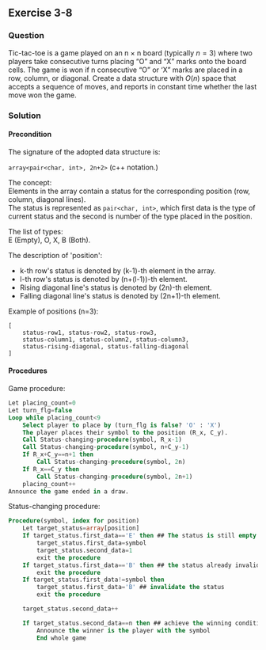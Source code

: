 ## Exercise 3-8
### Question

Tic-tac-toe is a game played on an n × n board (typically $n = 3$) where two
players take consecutive turns placing “O” and “X” marks onto the board cells.
The game is won if n consecutive “O” or ‘X” marks are placed in a row, column,
or diagonal. Create a data structure with $O(n)$ space that accepts a sequence
of moves, and reports in constant time whether the last move won the game.


### Solution

#### Precondition

The signature of the adopted data structure is:

`array<pair<char, int>, 2n+2>` (c++ notation.)

The concept:  
Elements in the array contain a status for the corresponding position (row, column, diagonal lines).  
The status is represented as `pair<char, int>`, which first data is the type of current status and the second is number of the type placed in the position.

The list of types:  
E (Empty), O, X, B (Both).

The description of 'position':  
- k-th row's status is denoted by (k-1)-th element in the array.  
- l-th row's status is denoted by (n+(l-1))-th element.  
- Rising diagonal line's status is denoted by (2n)-th element.  
- Falling diagonal line's status is denoted by (2n+1)-th element.  

Example of positions (n=3):  
```
[
    status-row1, status-row2, status-row3, 
    status-column1, status-column2, status-column3, 
    status-rising-diagonal, status-falling-diagonal
]
```

#### Procedures

Game procedure:  
```sql
Let placing_count=0
Let turn_flg=false
Loop while placing_count<9
    Select player to place by (turn_flg is false? 'O' : 'X')
    The player places their symbol to the position (R_x, C_y).
    Call Status-changing-procedure(symbol, R_x-1)
    Call Status-changing-procedure(symbol, n+C_y-1)
    If R_x+C_y==n+1 then
        Call Status-changing-procedure(symbol, 2n)
    If R_x==C_y then
        Call Status-changing-procedure(symbol, 2n+1)
    placing_count++
Announce the game ended in a draw.
```

Status-changing procedure:  
```sql
Procedure(symbol, index for position)
    Let target_status=array[position]
    If target_status.first_data=='E' then ## The status is still empty.
        target_status.first_data=symbol
        target_status.second_data=1
        exit the procedure
    If target_status.first_data=='B' then ## the status already invalidated
        exit the procedure
    If target_status.first_data!=symbol then
        target_status.first_data='B' ## invalidate the status
        exit the procedure

    target_status.second_data++

    If target_status.second_data==n then ## achieve the winning condition
        Announce the winner is the player with the symbol
        End whole game

```
